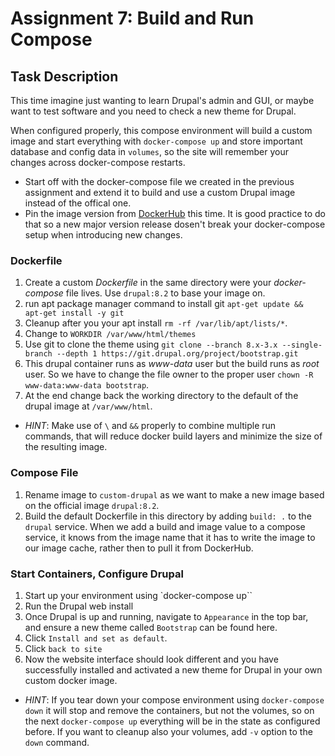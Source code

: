 # Assignment 7: Build and Run Compose

## Task Description

This time imagine just wanting to learn Drupal's admin and GUI, or maybe want to test software and you need to check a new theme for Drupal.

When configured properly, this compose environment will build a custom image and start everything with `docker-compose up` and store important database and config data in `volumes`, so the site will remember your changes across docker-compose restarts.

- Start off with the docker-compose file we created in the previous assignment and extend it to build and use a custom Drupal image instead of the offical one.
- Pin the image version from [DockerHub](https://www.dockerhub.com) this time. It is good practice to do that so a new major version release dosen't break your docker-compose setup when introducing new changes.

### Dockerfile

1. Create a custom _Dockerfile_ in the same directory were your _docker-compose_ file lives. Use `drupal:8.2` to base your image on.
2. run apt package manager command to install git `apt-get update && apt-get install -y git`
3. Cleanup after you your apt install `rm -rf /var/lib/apt/lists/*`.
4. Change to `WORKDIR /var/www/html/themes`
5. Use git to clone the theme using `git clone --branch 8.x-3.x --single-branch --depth 1 https://git.drupal.org/project/bootstrap.git`
6. This drupal container runs as _www-data_ user but the build runs as _root_ user. So we have to change the file owner to the proper user `chown -R www-data:www-data bootstrap`.
7. At the end change back the working directory to the default of the drupal image at `/var/www/html`.

- *HINT*: Make use of `\` and `&&` properly to combine multiple run commands, that will reduce docker build layers and minimize the size of the resulting image.

### Compose File

1. Rename image to `custom-drupal` as we want to make a new image based on the official image `drupal:8.2`.
2. Build the default Dockerfile in this directory by adding `build: .` to the `drupal` service. When we add a build and image value to a compose service, it knows from the image name that it has to write the image to our image cache, rather then to pull it from DockerHub.

### Start Containers, Configure Drupal

1. Start up your environment using `docker-compose up``
2. Run the Drupal web install
3. Once Drupal is up and running, navigate to `Appearance` in the top bar, and ensure a new theme called `Bootstrap` can be found here.
4. Click `Install and set as default`.
5. Click `back to site`
6. Now the website interface should look different and you have successfully installed and activated a new theme for Drupal in your own custom docker image.

- *HINT*: If you tear down your compose environment using `docker-compose down` it will stop and remove the containers, but not the volumes, so on the next `docker-compose up` everything will be in the state as configured before. If you want to cleanup also your volumes, add `-v` option to the `down` command.